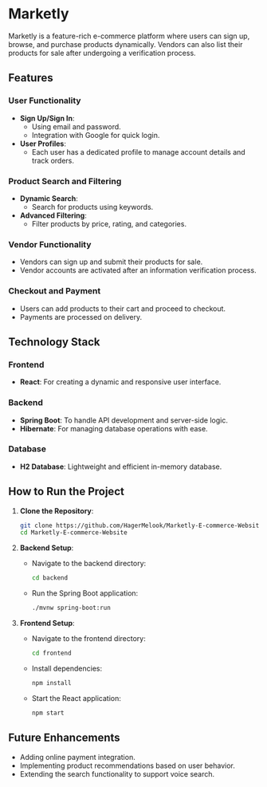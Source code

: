 # Marketly

Marketly is a feature-rich e-commerce platform where users can sign up, browse, and purchase products dynamically. Vendors can also list their products for sale after undergoing a verification process.

## Features

### User Functionality
- **Sign Up/Sign In**:
  - Using email and password.
  - Integration with Google for quick login.
- **User Profiles**:
  - Each user has a dedicated profile to manage account details and track orders.

### Product Search and Filtering
- **Dynamic Search**:
  - Search for products using keywords.
- **Advanced Filtering**:
  - Filter products by price, rating, and categories.

### Vendor Functionality
- Vendors can sign up and submit their products for sale.
- Vendor accounts are activated after an information verification process.

### Checkout and Payment
- Users can add products to their cart and proceed to checkout.
- Payments are processed on delivery.

## Technology Stack

### Frontend
- **React**: For creating a dynamic and responsive user interface.

### Backend
- **Spring Boot**: To handle API development and server-side logic.
- **Hibernate**: For managing database operations with ease.

### Database
- **H2 Database**: Lightweight and efficient in-memory database.

## How to Run the Project

1. **Clone the Repository**:
   ```bash
   git clone https://github.com/HagerMelook/Marketly-E-commerce-Website.git
   cd Marketly-E-commerce-Website
   ```

2. **Backend Setup**:
   - Navigate to the backend directory:
     ```bash
     cd backend
     ```
   - Run the Spring Boot application:
     ```bash
     ./mvnw spring-boot:run
     ```

3. **Frontend Setup**:
   - Navigate to the frontend directory:
     ```bash
     cd frontend
     ```
   - Install dependencies:
     ```bash
     npm install
     ```
   - Start the React application:
     ```bash
     npm start
     ```

## Future Enhancements
- Adding online payment integration.
- Implementing product recommendations based on user behavior.
- Extending the search functionality to support voice search.



